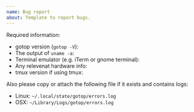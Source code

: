 ```yaml
---
name: Bug report
about: Template to report bugs.
---
```


<!-- Please search existing issues to avoid creating duplicates. -->
<!-- Also please test using the latest build to make sure your issue has not already been fixed. -->

Required information:

- gotop version (`gotop -V`):
- The output of `uname -a`:
- Terminal emulator (e.g. iTerm or gnome terminal):
- Any relevenat hardware info:
- tmux version if using tmux:

Also please copy or attach the following file if it exists and contains logs:

- Linux: `~/.local/state/gotop/errors.log`
- OSX: `~/Library/Logs/gotop/errors.log`
